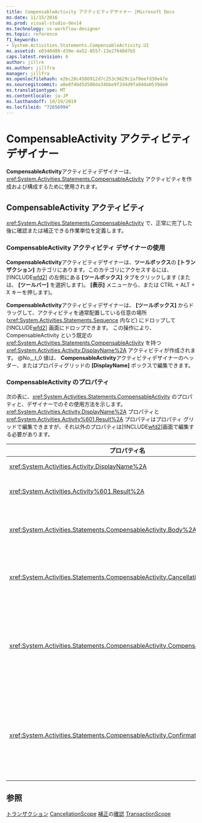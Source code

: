 ```yaml
---
title: CompensableActivity アクティビティデザイナー |Microsoft Docs
ms.date: 11/15/2016
ms.prod: visual-studio-dev14
ms.technology: vs-workflow-designer
ms.topic: reference
f1_keywords:
- System.Activities.Statements.CompensableActivity.UI
ms.assetid: e0340d89-d39e-4a52-8557-13e27040d7b5
caps.latest.revision: 6
author: jillre
ms.author: jillfra
manager: jillfra
ms.openlocfilehash: e2bc28c4586912d7c253c9629c2af0eefd30e47e
ms.sourcegitcommit: a8e8f4bd5d508da34bbe9f2d4d9fa94da0539de0
ms.translationtype: MT
ms.contentlocale: ja-JP
ms.lasthandoff: 10/19/2019
ms.locfileid: "72656994"
---
```

# <a name="compensableactivity-activity-designer"></a>CompensableActivity アクティビティ デザイナー
**CompensableActivity**アクティビティデザイナーは、<xref:System.Activities.Statements.CompensableActivity> アクティビティを作成および構成するために使用されます。

## <a name="the-compensableactivity-activity"></a>CompensableActivity アクティビティ
 <xref:System.Activities.Statements.CompensableActivity> で、正常に完了した後に確認または補正できる作業単位を定義します。

### <a name="using-the-compensableactivity-activity-designer"></a>CompensableActivity アクティビティ デザイナーの使用
 **CompensableActivity**アクティビティデザイナーは、**ツールボックス**の **[トランザクション]** カテゴリにあります。このカテゴリにアクセスするには、[!INCLUDE[wfd2](../includes/wfd2-md.md)] の左側にある **[ツールボックス]** タブをクリックします (または、 **[ツールバー]** を選択します)。 **[表示]** メニューから、または CTRL + ALT + X キーを押します)。

 **CompensableActivity**アクティビティデザイナーは、 **[ツールボックス]** からドラッグして、アクティビティを通常配置している任意の場所 (<xref:System.Activities.Statements.Sequence> 内など) にドロップして [!INCLUDE[wfd2](../includes/wfd2-md.md)] 画面にドロップできます。 この操作により、CompensableActivity という既定の <xref:System.Activities.Statements.CompensableActivity> を持つ <xref:System.Activities.Activity.DisplayName%2A> アクティビティが作成されます。 @No__t_0 値は、 **CompensableActivity**アクティビティデザイナーのヘッダー、またはプロパティグリッドの **[DisplayName]** ボックスで編集できます。

### <a name="the-compensableactivity-properties"></a>CompensableActivity のプロパティ
 次の表に、<xref:System.Activities.Statements.CompensableActivity> のプロパティと、デザイナーでのその使用方法を示します。 <xref:System.Activities.Activity.DisplayName%2A> プロパティと <xref:System.Activities.Activity%601.Result%2A> プロパティはプロパティ グリッドで編集できますが、それ以外のプロパティは[!INCLUDE[wfd2](../includes/wfd2-md.md)]画面で編集する必要があります。

|プロパティ名|必要|使用方法|
|-------------------|--------------|-----------|
|<xref:System.Activities.Activity.DisplayName%2A>|False|<xref:System.Activities.Statements.CompensableActivity> アクティビティの省略可能な表示名。 既定値は CompensableActivity です。|
|<xref:System.Activities.Activity%601.Result%2A>|False|<xref:System.Activities.Statements.CompensableActivity> の戻り値を指定します。 このプロパティは、プロパティ グリッドで編集する必要があります。|
|<xref:System.Activities.Statements.CompensableActivity.Body%2A>|True|補正、取り消し、および確認の各ロジックの提供対象のアクティビティを指定します。 @No__t_0 アクティビティを追加するには、"ここにアクティビティをドロップします" というヒントテキストが表示された**CompensableActivity**アクティビティデザイナーの **[Body]** ボックスに、 **[ツールボックス]** からアクティビティをドロップします。|
|<xref:System.Activities.Statements.CompensableActivity.CancellationHandler%2A>|False|取り消しの際に実行されるアクティビティを指定します。 アクティビティを追加するには、"ここにアクティビティをドロップします" というヒントテキストが表示された**CompensableActivity**アクティビティデザイナーの **[CancellationHandler]** ボックスに、**ツールボックス**からデザイナーをドロップします。|
|<xref:System.Activities.Statements.CompensableActivity.CompensationHandler%2A>|False|<xref:System.Activities.Statements.CompensableActivity.Body%2A> アクティビティの補正を行うときに実行されるアクティビティを指定します。 このハンドラーは、<xref:System.Activities.Statements.Compensate> アクティビティを使用して明示的に呼び出すことができます。<br /><br /> アクティビティを追加するには、"ここにアクティビティをドロップします" というヒントテキストが表示された**CompensableActivity**アクティビティデザイナーの **[CompensationHandler]** ボックスに、 **[ツールボックス]** からアクティビティデザイナーをドロップします。|
|<xref:System.Activities.Statements.CompensableActivity.ConfirmationHandler%2A>|False|<xref:System.Activities.Statements.CompensableActivity.Body%2A> アクティビティを確認するときに実行されるアクティビティを指定します。 このハンドラーは、<xref:System.Activities.Statements.Confirm> アクティビティを使用して明示的に呼び出すことができます。<br /><br /> アクティビティを追加するには、"ここにアクティビティをドロップします" というヒントテキストが表示された**CompensableActivity**アクティビティデザイナーの  **confirmationhandler**  ボックスに、**ツールボックス** からアクティビティデザイナーをドロップします。|

## <a name="see-also"></a>参照
 [トランザクション](../workflow-designer/transaction-activity-designers.md) [CancellationScope](../workflow-designer/cancellationscope-activity-designer.md) [補正](../workflow-designer/compensate-activity-designer.md)の[確認](../workflow-designer/confirm-activity-designer.md) [TransactionScope](../workflow-designer/transactionscope-activity-designer.md)